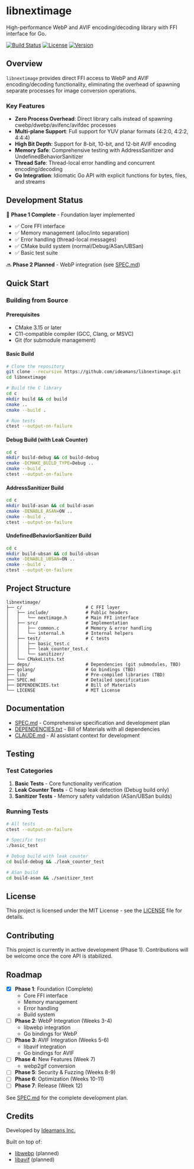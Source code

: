 # libnextimage

High-performance WebP and AVIF encoding/decoding library with FFI interface for Go.

[![Build Status](https://img.shields.io/badge/build-passing-brightgreen)](https://github.com/ideamans/libnextimage)
[![License](https://img.shields.io/badge/license-MIT-blue)](LICENSE)
[![Version](https://img.shields.io/badge/version-1.0.0--alpha-orange)](DEPENDENCIES.txt)

## Overview

`libnextimage` provides direct FFI access to WebP and AVIF encoding/decoding functionality, eliminating the overhead of spawning separate processes for image conversion operations.

### Key Features

- **Zero Process Overhead**: Direct library calls instead of spawning cwebp/dwebp/avifenc/avifdec processes
- **Multi-plane Support**: Full support for YUV planar formats (4:2:0, 4:2:2, 4:4:4)
- **High Bit Depth**: Support for 8-bit, 10-bit, and 12-bit AVIF encoding
- **Memory Safe**: Comprehensive testing with AddressSanitizer and UndefinedBehaviorSanitizer
- **Thread Safe**: Thread-local error handling and concurrent encoding/decoding
- **Go Integration**: Idiomatic Go API with explicit functions for bytes, files, and streams

## Development Status

🚧 **Phase 1 Complete** - Foundation layer implemented

- ✅ Core FFI interface
- ✅ Memory management (alloc/into separation)
- ✅ Error handling (thread-local messages)
- ✅ CMake build system (normal/Debug/ASan/UBSan)
- ✅ Basic test suite

🔜 **Phase 2 Planned** - WebP integration (see [SPEC.md](SPEC.md))

## Quick Start

### Building from Source

#### Prerequisites

- CMake 3.15 or later
- C11-compatible compiler (GCC, Clang, or MSVC)
- Git (for submodule management)

#### Basic Build

```bash
# Clone the repository
git clone --recursive https://github.com/ideamans/libnextimage.git
cd libnextimage

# Build the C library
cd c
mkdir build && cd build
cmake ..
cmake --build .

# Run tests
ctest --output-on-failure
```

#### Debug Build (with Leak Counter)

```bash
cd c
mkdir build-debug && cd build-debug
cmake -DCMAKE_BUILD_TYPE=Debug ..
cmake --build .
ctest --output-on-failure
```

#### AddressSanitizer Build

```bash
cd c
mkdir build-asan && cd build-asan
cmake -DENABLE_ASAN=ON ..
cmake --build .
ctest --output-on-failure
```

#### UndefinedBehaviorSanitizer Build

```bash
cd c
mkdir build-ubsan && cd build-ubsan
cmake -DENABLE_UBSAN=ON ..
cmake --build .
ctest --output-on-failure
```

## Project Structure

```
libnextimage/
├── c/                        # C FFI layer
│   ├── include/              # Public headers
│   │   └── nextimage.h       # Main FFI interface
│   ├── src/                  # Implementation
│   │   ├── common.c          # Memory & error handling
│   │   └── internal.h        # Internal helpers
│   ├── test/                 # C tests
│   │   ├── basic_test.c
│   │   ├── leak_counter_test.c
│   │   └── sanitizer/
│   └── CMakeLists.txt
├── deps/                     # Dependencies (git submodules, TBD)
├── golang/                   # Go bindings (TBD)
├── lib/                      # Pre-compiled libraries (TBD)
├── SPEC.md                   # Detailed specification
├── DEPENDENCIES.txt          # Bill of Materials
└── LICENSE                   # MIT License
```

## Documentation

- [SPEC.md](SPEC.md) - Comprehensive specification and development plan
- [DEPENDENCIES.txt](DEPENDENCIES.txt) - Bill of Materials with all dependencies
- [CLAUDE.md](CLAUDE.md) - AI assistant context for development

## Testing

### Test Categories

1. **Basic Tests** - Core functionality verification
2. **Leak Counter Tests** - C heap leak detection (Debug build only)
3. **Sanitizer Tests** - Memory safety validation (ASan/UBSan builds)

### Running Tests

```bash
# All tests
ctest --output-on-failure

# Specific test
./basic_test

# Debug build with leak counter
cd build-debug && ./leak_counter_test

# ASan build
cd build-asan && ./sanitizer_test
```

## License

This project is licensed under the MIT License - see the [LICENSE](LICENSE) file for details.

## Contributing

This project is currently in active development (Phase 1). Contributions will be welcome once the core API is stabilized.

## Roadmap

- [x] **Phase 1**: Foundation (Complete)
  - Core FFI interface
  - Memory management
  - Error handling
  - Build system
- [ ] **Phase 2**: WebP Integration (Weeks 3-4)
  - libwebp integration
  - Go bindings for WebP
- [ ] **Phase 3**: AVIF Integration (Weeks 5-6)
  - libavif integration
  - Go bindings for AVIF
- [ ] **Phase 4**: New Features (Week 7)
  - webp2gif conversion
- [ ] **Phase 5**: Security & Fuzzing (Weeks 8-9)
- [ ] **Phase 6**: Optimization (Weeks 10-11)
- [ ] **Phase 7**: Release (Week 12)

See [SPEC.md](SPEC.md) for the complete development plan.

## Credits

Developed by [Ideamans Inc.](https://www.ideamans.com/)

Built on top of:
- [libwebp](https://github.com/webmproject/libwebp) (planned)
- [libavif](https://github.com/AOMediaCodec/libavif) (planned)
